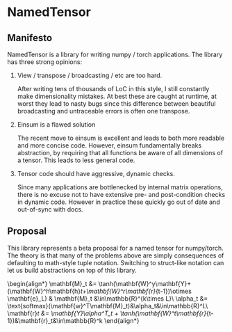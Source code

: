 # NamedTensor

## Manifesto

NamedTensor is a library for writing numpy / torch applications. The library has three strong opinions:

1) View / transpose / broadcasting / etc are too hard. 

    After writing tens of thousands of LoC in this style, I still constantly make dimensionality mistakes. 
    At best these are caught at runtime, at worst they lead to nasty bugs since this difference between 
    beautiful broadcasting and untraceable errors is often one transpose.

2) Einsum is a flawed solution

    The recent move to einsum is excellent and leads to both more readable and more concise code. 
    However, einsum fundamentally breaks abstraction, by requiring that all functions be aware of all 
    dimensions of a tensor. This leads to less general code. 

3) Tensor code should have aggressive, dynamic checks.

    Since many applications are bottlenecked by internal matrix operations, 
    there is no excuse not to have extensive pre- and post-condition checks in dynamic code. 
    However in practice these quickly go out of date and out-of-sync with docs. 

## Proposal

This library represents a beta proposal for a named tensor for numpy/torch. The theory is that 
many of the problems above are simply consequences of defaulting to math-style tuple notation. Switching to 
struct-like notation can let us build abstractions on top of this library. 


\begin{align*}
\mathbf{M}_t &= \tanh(\mathbf{W}^y\mathbf{Y}+(\mathbf{W}^h\mathbf{h}_t+\mathbf{W}^r\mathbf{r}_{t-1})\otimes \mathbf{e}_L) & \mathbf{M}_t &\in\mathbb{R}^{k\times L}\\
\alpha_t &= \text{softmax}(\mathbf{w}^T\mathbf{M}_t)&\alpha_t&\in\mathbb{R}^L\\
\mathbf{r}_t &= \mathbf{Y}\alpha^T_t + \tanh(\mathbf{W}^t\mathbf{r}_{t-1})&\mathbf{r}_t&\in\mathbb{R}^k
\end{align*}
